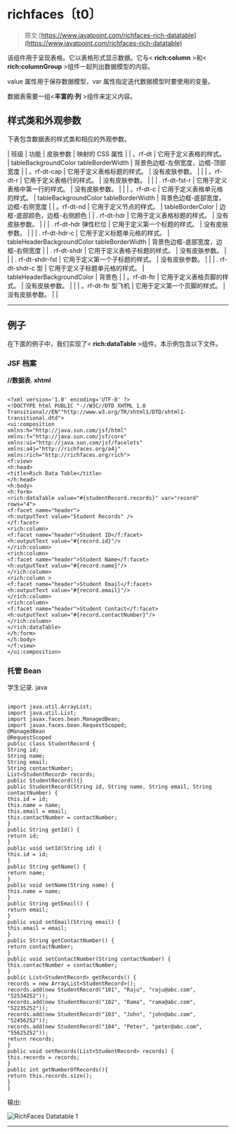 # richfaces〔t0〕

> 原文:[https://www.javatpoint.com/richfaces-rich-datatable](https://www.javatpoint.com/richfaces-rich-datatable)

该组件用于呈现表格。它以表格形式显示数据。它与< **rich:column** >和< **rich:columnGroup** >组件一起列出数据模型的内容。

value 属性用于保存数据模型，var 属性指定迭代数据模型时要使用的变量。

数据表需要一组<**丰富的:列** >组件来定义内容。

## 样式类和外观参数

下表包含数据表的样式类和相应的外观参数。

| 班级 | 功能 | 皮肤参数 | 映射的 CSS 属性 |
| 。rf-dt | 它用于定义表格的样式。 | tableBackgroundColor tableBorderWidth | 背景色边框-左侧宽度，边框-顶部宽度 |
| 。rf-dt-cap | 它用于定义表格标题的样式。 | 没有皮肤参数。 |  |
| 。rf-dt-r | 它用于定义表格行的样式。 | 没有皮肤参数。 |  |
| . rf-dt-fst-r | 它用于定义表格中第一行的样式。 | 没有皮肤参数。 |  |
| 。rf-dt-c | 它用于定义表格单元格的样式。 | tableBackgroundColor tableBorderWidth | 背景色边框-底部宽度，边框-右侧宽度 |
| 。rf-dt-nd | 它用于定义节点的样式。 | tableBorderColor | 边框-底部颜色，边框-右侧颜色 |
| . rf-dt-hdr | 它用于定义表格标题的样式。 | 没有皮肤参数。 |  |
| . rf-dt-hdr 弹性栏位 | 它用于定义第一个标题的样式。 | 没有皮肤参数。 |  |
| . rf-dt-hdr-c | 它用于定义标题单元格的样式。 | tableHeaderBackgroundColor tableBorderWidth | 背景色边框-底部宽度，边框-右侧宽度 |
| . rf-dt-shdr | 它用于定义表格子标题的样式。 | 没有皮肤参数。 |  |
| . rf-dt-shdr-fst | 它用于定义第一个子标题的样式。 | 没有皮肤参数。 |  |
| . rf-dt-shdr-c 型 | 它用于定义子标题单元格的样式。 | tableHeaderBackgroundColor | 背景色 |
| 。rf-dt-ftr | 它用于定义表格页脚的样式。 | 没有皮肤参数。 |  |
| 。rf-dt-ftr 型飞机 | 它用于定义第一个页脚的样式。 | 没有皮肤参数。 |  |

* * *

## 例子

在下面的例子中，我们实现了< **rich:dataTable** >组件。本示例包含以下文件。

### JSF 档案

**//数据表. xhtml**

```

<?xml version='1.0' encoding='UTF-8' ?>
<!DOCTYPE html PUBLIC "-//W3C//DTD XHTML 1.0 Transitional//EN""http://www.w3.org/TR/xhtml1/DTD/xhtml1-transitional.dtd">
<ui:composition 
xmlns:h="http://java.sun.com/jsf/html"
xmlns:f="http://java.sun.com/jsf/core"
xmlns:ui="http://java.sun.com/jsf/facelets"
xmlns:a4j="http://richfaces.org/a4j"
xmlns:rich="http://richfaces.org/rich">
<f:view>
<h:head>
<title>Rich Data Table</title>
</h:head>
<h:body>
<h:form>
<rich:dataTable value="#{studentRecord.records}" var="record" rows="4">
<f:facet name="header">
<h:outputText value="Student Records" />
</f:facet>
<rich:column>
<f:facet name="header">Student ID</f:facet>
<h:outputText value="#{record.id}"/>
</rich:column>
<rich:column>
<f:facet name="header">Student Name</f:facet>
<h:outputText value="#{record.name}"/>
</rich:column>
<rich:column >
<f:facet name="header">Student Email</f:facet>
<h:outputText value="#{record.email}"/>
</rich:column>
<rich:column>
<f:facet name="header">Student Contact</f:facet>
<h:outputText value="#{record.contactNumber}"/>
</rich:column>
</rich:dataTable>
</h:form>
</h:body>
</f:view>
</ui:composition>

```

### 托管 Bean

学生记录. java

```

import java.util.ArrayList;
import java.util.List;
import javax.faces.bean.ManagedBean;
import javax.faces.bean.RequestScoped;
@ManagedBean
@RequestScoped
public class StudentRecord {
String id;
String name;
String email;
String contactNumber;
List<StudentRecord> records;
public StudentRecord(){}
public StudentRecord(String id, String name, String email, String contactNumber) {
this.id = id;
this.name = name;
this.email = email;
this.contactNumber = contactNumber;
}
public String getId() {
return id;
}
public void setId(String id) {
this.id = id;
}
public String getName() {
return name;
}
public void setName(String name) {
this.name = name;
}
public String getEmail() {
return email;
}
public void setEmail(String email) {
this.email = email;
}
public String getContactNumber() {
return contactNumber;
}
public void setContactNumber(String contactNumber) {
this.contactNumber = contactNumber;
}
public List<StudentRecord> getRecords() {
records = new ArrayList<StudentRecord>();
records.add(new StudentRecord("101", "Raju", "raju@abc.com", "52534252"));
records.add(new StudentRecord("102", "Rama", "rama@abc.com", "52235252"));
records.add(new StudentRecord("103", "John", "john@abc.com", "52456252"));
records.add(new StudentRecord("104", "Peter", "peter@abc.com", "55625252"));
return records;
}
public void setRecords(List<StudentRecord> records) {
this.records = records;
}
public int getNumberOfRecords(){
return this.records.size();
}
}

```

输出:

![RichFaces Datatable 1](../Images/e0214ad7cfdd297080357001d2f34cc0.png)

* * *